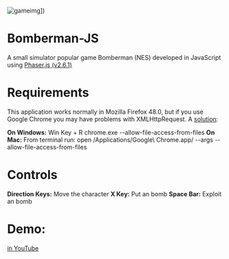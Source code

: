 ![gameimg](https://user-images.githubusercontent.com/20020612/43007716-c1ba24e0-8bfe-11e8-85f6-45b7c6da2689.png)])

# Bomberman-JS
A small simulator popular game Bomberman (NES) developed in JavaScript using <a href="http://phaser.io/">Phaser.js (v2.6.1)</a>

# Requirements
This application works normally in Mozilla Firefox 48.0, but if you use Google Chrome you may have problems with XMLHttpRequest. A <a href="https://stackoverflow.com/questions/4819060/allow-google-chrome-to-use-xmlhttprequest-to-load-a-url-from-a-local-file">solution</a>:

**On Windows:** 
Win Key + R
chrome.exe --allow-file-access-from-files
**On Mac:** 
From terminal run:
open /Applications/Google\ Chrome.app/ --args --allow-file-access-from-files

# Controls
**Direction Keys:** Move the character
**X Key:** Put an bomb
**Space Bar:** Exploit an bomb 

# Demo: 
[in YouTube](https://www.youtube.com/watch?v=W5vcOb7laG0)
